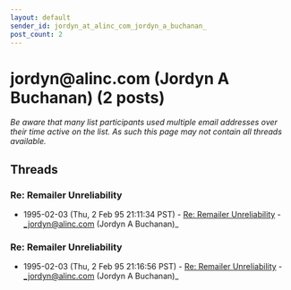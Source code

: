 ```yaml
---
layout: default
sender_id: jordyn_at_alinc_com_jordyn_a_buchanan_
post_count: 2
---
```


# jordyn<span>@</span>alinc.com (Jordyn A Buchanan) (2 posts)

_Be aware that many list participants used multiple email addresses over their time active on the list. As such this page may not contain all threads available._

## Threads

### Re: Remailer Unreliability
+ 1995-02-03 (Thu, 2 Feb 95 21:11:34 PST) - [Re: Remailer Unreliability](/archive/1995/02/97ebe8bdc59f159eab78377b73197cdffcf072be742e401c4a5602d3a6221d6b) - _jordyn@alinc.com (Jordyn A Buchanan)_

### Re: Remailer Unreliability
+ 1995-02-03 (Thu, 2 Feb 95 21:16:56 PST) - [Re: Remailer Unreliability](/archive/1995/02/ce6f962df77d14a2d73714cbe96ac23f34e3e0b56780b96dde41504a987b5580) - _jordyn@alinc.com (Jordyn A Buchanan)_

